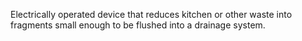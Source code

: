 ﻿Electrically operated device that reduces kitchen or other waste into fragments small enough to be flushed into a drainage system.
